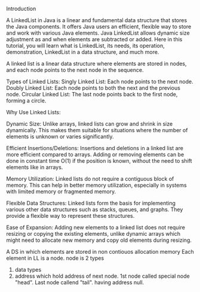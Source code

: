 Introduction 

A LinkedList in Java is a linear and fundamental data structure that stores the Java components. It offers Java users an efficient, flexible way to store and work with various Java elements.
Java LinkedList allows dynamic size adjustment as and when elements are subtracted or added. Here in this tutorial, you will learn what is LinkedList, its needs, its operation, demonstration, LinkedList in a data structure, and much more.

A linked list is a linear data structure where elements are stored in nodes, and each node points to the next node in the sequence.

Types of Linked Lists:
Singly Linked List: Each node points to the next node.
Doubly Linked List: Each node points to both the next and the previous node.
Circular Linked List: The last node points back to the first node, forming a circle.

Why Use Linked Lists:

Dynamic Size: Unlike arrays, linked lists can grow and shrink in size dynamically. This makes them suitable for situations where the number of elements is unknown or varies significantly.

Efficient Insertions/Deletions: Insertions and deletions in a linked list are more efficient compared to arrays. Adding or removing elements can be done in constant time O(1) if the position is known, without the need to shift elements like in arrays.

Memory Utilization: Linked lists do not require a contiguous block of memory. This can help in better memory utilization, especially in systems with limited memory or fragmented memory.

Flexible Data Structures: Linked lists form the basis for implementing various other data structures such as stacks, queues, and graphs. They provide a flexible way to represent these structures.

Ease of Expansion: Adding new elements to a linked list does not require resizing or copying the existing elements, unlike dynamic arrays which might need to allocate new memory and copy old elements during resizing.

A DS in which elements are stored in non contiouos allocation memory
Each element in LL is a node.
node is 2 types
1. data types
2. address which hold address of next node.
1st node called special node "head". 
Last node callend "tail". having address null.